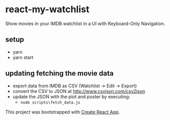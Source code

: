 # react-my-watchlist

Show movies in your IMDB watchlist in a UI with Keyboard-Only Navigation.

## setup
* yarn
* yarn start

## updating fetching the movie data
* export data from IMDB as CSV (Watchlist -> Edit -> Export)
* convert the CSV to JSON at http://www.csvjson.com/csv2json
* update the JSON with the plot and poster by executing:
  * `node scripts\fetch_data.js`

This project was bootstrapped with [Create React App](https://github.com/facebookincubator/create-react-app).
